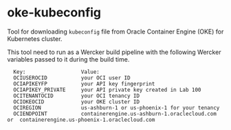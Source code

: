 # oke-kubeconfig

Tool for downloading `kubeconfig` file from Oracle Container Engine (OKE) for Kubernetes cluster.

This tool need to run as a Wercker build pipeline with the following Wercker variables passed to it during the build time.

```
  Key:                  Value:
  OCIUSEROCID           your OCI user ID
  OCIAPIKEYFP           your API key fingerprint
  OCIAPIKEY_PRIVATE     your API private key created in Lab 100
  OCITENANTOCID         your OCI tenancy ID
  OCIOKEOCID            your OKE cluster ID
  OCIREGION             us-ashburn-1 or us-phoenix-1 for your tenancy
  OCIENDPOINT           containerengine.us-ashburn-1.oraclecloud.com  or  containerengine.us-phoenix-1.oraclecloud.com
  ```

